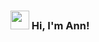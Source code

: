 <h3 align="left"><img src = "https://raw.githubusercontent.com/MartinHeinz/MartinHeinz/master/wave.gif" width = 30px> Hi, I'm Ann!</h3>

<!--
**AnnMatsarska/AnnMatsarska** is a ✨ _special_ ✨ repository because its `README.md` (this file) appears on your GitHub profile.

Here are some ideas to get you started:

- 🔭 I’m currently working on ...
- 🌱 I’m currently learning ...
- 👯 I’m looking to collaborate on ...
- 🤔 I’m looking for help with ...
- 💬 Ask me about ...
- 📫 How to reach me: ...
- 😄 Pronouns: ...
- ⚡ Fun fact: ...
-->
